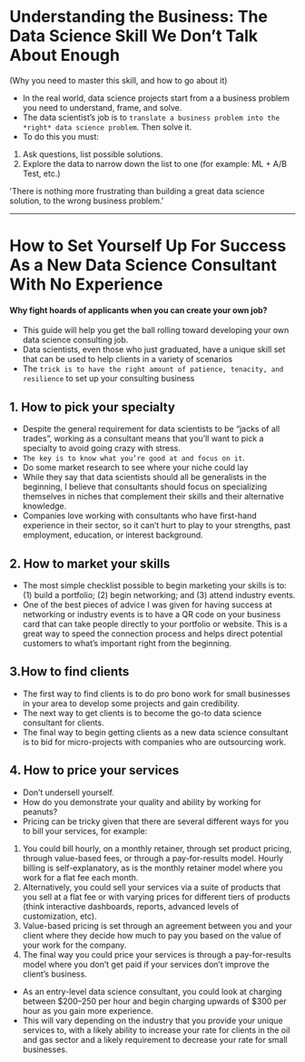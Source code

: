 # Understanding the Business: The Data Science Skill We Don’t Talk About Enough
(Why you need to master this skill, and how to go about it)
- In the real world, data science projects start from a a business problem you need to understand, frame, and solve.
- The data scientist’s job is to `translate a business problem into the *right* data science problem`. Then solve it.
- To do this you must:
1.	Ask questions, list possible solutions.
2.	Explore the data to narrow down the list to one (for example: ML + A/B Test, etc.)

'There is nothing more frustrating than building a great data science solution, to the wrong business problem.'

--------------------
# How to Set Yourself Up For Success As a New Data Science Consultant With No Experience

#### Why fight hoards of applicants when you can create your own job?
- This guide will help you get the ball rolling toward developing your own data science consulting job.
- Data scientists, even those who just graduated, have a unique skill set that can be used to help clients in a variety of scenarios
- The `trick is to have the right amount of patience, tenacity, and resilience` to set up your consulting business

## 1. How to pick your specialty
- Despite the general requirement for data scientists to be “jacks of all trades”, working as a consultant means that you’ll want to pick a specialty to avoid going crazy with stress.
- `The key is to know what you’re good at and focus on it`.
- Do some market research to see where your niche could lay 
- While they say that data scientists should all be generalists in the beginning, I believe that consultants should focus on specializing themselves in niches that complement their skills and their alternative knowledge.
- Companies love working with consultants who have first-hand experience in their sector, so it can’t hurt to play to your strengths, past employment, education, or interest background.

## 2. How to market your skills
- The most simple checklist possible to begin marketing your skills is to: (1) build a portfolio; (2) begin networking; and (3) attend industry events. 
- One of the best pieces of advice I was given for having success at networking or industry events is to have a QR code on your business card that can take people directly to your portfolio or website. This is a great way to speed the connection process and helps direct potential customers to what’s important right from the beginning.

## 3.How to find clients
- The first way to find clients is to do pro bono work for small businesses in your area to develop some projects and gain credibility.
- The next way to get clients is to become the go-to data science consultant for clients. 
- The final way to begin getting clients as a new data science consultant is to bid for micro-projects with companies who are outsourcing work.

## 4. How to price your services
- Don’t undersell yourself.
- How do you demonstrate your quality and ability by working for peanuts?
- Pricing can be tricky given that there are several different ways for you to bill your services, for example:
1. You could bill hourly, on a monthly retainer, through set product pricing, through value-based fees, or through a pay-for-results model. Hourly billing is self-explanatory, as is the monthly retainer model where you work for a flat fee each month. 
2. Alternatively, you could sell your services via a suite of products that you sell at a flat fee or with varying prices for different tiers of products (think interactive dashboards, reports, advanced levels of customization, etc). 
3. Value-based pricing is set through an agreement between you and your client where they decide how much to pay you based on the value of your work for the company. 
4. The final way you could price your services is through a pay-for-results model where you don’t get paid if your services don’t improve the client’s business.

- As an entry-level data science consultant, you could look at charging between $200–250 per hour and begin charging upwards of $300 per hour as you gain more experience. 
- This will vary depending on the industry that you provide your unique services to, with a likely ability to increase your rate for clients in the oil and gas sector and a likely requirement to decrease your rate for small businesses.








